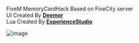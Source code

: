 
FiveM MemoryCardHack Based on FiveCity server 
<br>UI Created By <b>[Deemor](https://github.com/Deemor)</b>
<br>Lua Created By <b>[ExperienceStudio](https://discord.experiencestudio.pl/)</b>


![image](https://user-images.githubusercontent.com/109223468/187105000-012184ab-e96a-4a86-af18-e3065ffdea53.png)
